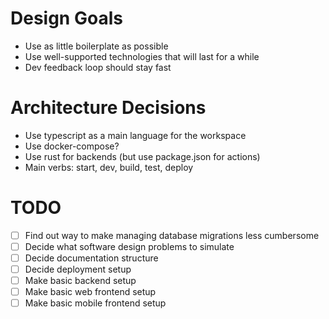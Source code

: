 # Design Goals

- Use as little boilerplate as possible
- Use well-supported technologies that will last for a while
- Dev feedback loop should stay fast

# Architecture Decisions

- Use typescript as a main language for the workspace
- Use docker-compose?
- Use rust for backends (but use package.json for actions)
- Main verbs: start, dev, build, test, deploy

# TODO

- [ ] Find out way to make managing database migrations less cumbersome
- [ ] Decide what software design problems to simulate
- [ ] Decide documentation structure
- [ ] Decide deployment setup
- [ ] Make basic backend setup
- [ ] Make basic web frontend setup
- [ ] Make basic mobile frontend setup
